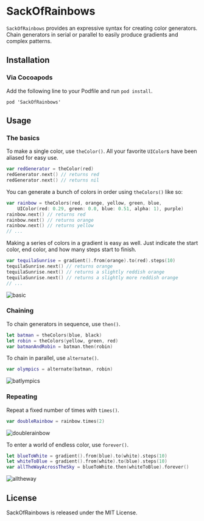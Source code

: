 # SackOfRainbows #

`SackOfRainbows` provides an expressive syntax for creating color generators. Chain generators in serial or parallel to easily produce gradients and complex patterns.

## Installation ##

### Via Cocoapods ###

Add the following line to your Podfile and run `pod install`.

```
pod 'SackOfRainbows'
```

## Usage ##

### The basics ###

To make a single color, use `theColor()`. All your favorite `UIColor`s have been aliased for easy use.

```swift
var redGenerator = theColor(red)
redGenerator.next() // returns red
redGenerator.next() // returns nil
```

You can generate a bunch of colors in order using `theColors()` like so:

```swift
var rainbow = theColors(red, orange, yellow, green, blue,
    UIColor(red: 0.29, green: 0.0, blue: 0.51, alpha: 1), purple)
rainbow.next() // returns red
rainbow.next() // returns orange
rainbow.next() // returns yellow
// ...
```

Making a series of colors in a gradient is easy as well. Just indicate the start color, end color, and how many steps start to finish.

``` swift
var tequilaSunrise = gradient().from(orange).to(red).steps(10)
tequilaSunrise.next() // returns orange
tequilaSunrise.next() // returns a slightly reddish orange
tequilaSunrise.next() // returns a slightly more reddish orange
// ...
```
![basic](https://cloud.githubusercontent.com/assets/1407680/8275961/7442efb4-187d-11e5-80c8-02ff6717df6d.png)


### Chaining ###

To chain generators in sequence, use `then()`.

``` swift
let batman = theColors(blue, black)
let robin = theColors(yellow, green, red)
var batmanAndRobin = batman.then(robin)
```

To chain in parallel, use `alternate()`.
``` swift
var olympics = alternate(batman, robin)
```

![batlympics](https://cloud.githubusercontent.com/assets/1407680/8286899/6ad39bba-18da-11e5-9f42-a94c307cbaec.png)


### Repeating ###

Repeat a fixed number of times with `times()`.

``` swift
var doubleRainbow = rainbow.times(2)
```
![doublerainbow](https://cloud.githubusercontent.com/assets/1407680/8276037/fa02d898-187e-11e5-8954-1c9380e99248.gif)

To enter a world of endless color, use `forever()`.
``` swift
let blueToWhite = gradient().from(blue).to(white).steps(10)
let whiteToBlue = gradient().from(white).to(blue).steps(10)
var allTheWayAcrossTheSky = blueToWhite.then(whiteToBlue).forever()
```
![alltheway](https://cloud.githubusercontent.com/assets/1407680/8276038/fb406c48-187e-11e5-9618-c0dd0b44232a.gif)

## License

SackOfRainbows is released under the MIT License.
